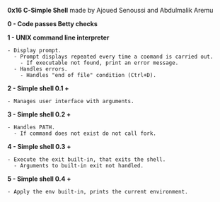 **0x16 C-Simple Shell**
made by Ajoued Senoussi and Abdulmalik Aremu

**0 - Code passes Betty checks**

**1 - UNIX command line interpreter**

    - Display prompt.
      - Prompt displays repeated every time a coomand is carried out.
      	- If executable not found, print an error message.
	  - Handles errors.
	    - Handles "end of file" condition (Ctrl+D).

**2 - Simple shell 0.1 +**

    - Manages user interface with arguments.

**3 - Simple shell 0.2 +**

    - Handles PATH.
      - If command does not exist do not call fork.

**4 - Simple shell 0.3 +**

    - Execute the exit built-in, that exits the shell.
      - Arguments to built-in exit not handled.

**5 - Simple shell 0.4 +**

    - Apply the env built-in, prints the current environment.